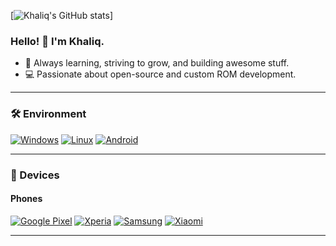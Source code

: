 [![Khaliq's GitHub stats](https://github-readme-stats.vercel.app/api?username=Khaliq8145&show_icons=true&role=OWNER,ORGANIZATION_MEMBER,COLLABORATOR&include_all_commits=true&theme=graywhite&count_private=true&hide_border=true)]

### Hello! 👋 I'm Khaliq.

- 🌱 Always learning, striving to grow, and building awesome stuff.
- 💻 Passionate about open-source and custom ROM development.

---

### 🛠 Environment

[![Windows](https://img.shields.io/badge/Windows-00BBFF?style=flat-square&logo=Windows&logoColor=FFFFFF&labelColor=00BBFF)](https://www.microsoft.com/windows/) [![Linux](https://img.shields.io/badge/Linux-FCC624?style=flat-square&logo=linux&logoColor=000000)](https://www.kernel.org/) [![Android](https://img.shields.io/badge/Android-3ddc84?style=flat-square&logo=android&logoColor=ffffff)](https://www.android.com/)

---

### 📱 Devices
#### Phones  
[![Google Pixel](https://img.shields.io/badge/Pixel-4285F4?style=flat-square&logo=google&logoColor=FFFFFF)](https://store.google.com/us/product/pixel_4a) [![Xperia](https://img.shields.io/badge/Xperia-000000?style=flat-square&logo=sony&logoColor=FFFFFF)](https://www.sony.com.hk/zh/electronics/smartphones/xperia-1) [![Samsung](https://img.shields.io/badge/Samsung-1428A0?style=flat-square&logo=samsung&logoColor=FFFFFF)](https://www.samsung.com) [![Xiaomi](https://img.shields.io/badge/Xiaomi-FF6900?style=flat-square&logo=xiaomi&logoColor=FFFFFF)](https://www.mi.com)

---
